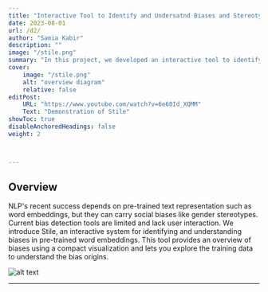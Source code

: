 ```yaml
---
title: "Interactive Tool to Identify and Undersatnd Biases and Stereotypes in Large Language Models."
date: 2023-08-01
url: /d2/
author: "Samia Kabir"
description: ""
image: "/stile.png"
summary: "In this project, we developed an interactive tool to identify biases and stereotypes in pre-trained word embeddings. Apart from identifying biases, this tool also provides users the flexibility to go back to the source of biases in the training data and interactively debug the source of biases. "
cover:
    image: "/stile.png"
    alt: "overview diagram"
    relative: false
editPost:
    URL: "https://www.youtube.com/watch?v=6e60Id_XQMM"
    Text: "Demonstration of Stile"
showToc: true
disableAnchoredHeadings: false
weight: 2



---
```


## Overview

NLP's recent success depends on pre-trained text representation such as word embeddings, but they can carry social biases like gender stereotypes. Current bias detection tools are limited and lack user interaction. We introduce Stile, an interactive system for identifying and understanding biases in pre-trained word embeddings. This tool provides an overview of biases using a compact visualization and lets you explore the training data to understand the bias origins.

![alt text](/stile.png)


---

<!-- ---

## Download

- [Full paper link(pre-print)](https://arxiv.org/abs/2308.02312)
- [Benchmark](https://github.com/SamiaKabir/ChatGPT-Answers-to-SO-questions) -->
